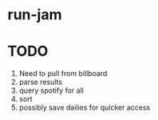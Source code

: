 # run-jam

# TODO
1. Need to pull from billboard
2. parse results
3. query spotify for all
4. sort
5. possibly save dailies for quicker access